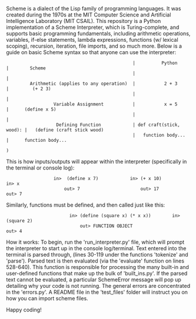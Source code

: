 Scheme is a dialect of the Lisp family of programming languages. It was created during the 1970s at the MIT Computer Science and Artificial Intelligence Laboratory (MIT CSAIL). This repository is a Python implementation of a Scheme Interpreter, which is Turing-complete, and supports basic programming fundamentals, including arithmetic operations, variables, if-else statements, lambda expressions, functions (w/ lexical scoping), recursion, iteration, file imports, and so much more. Below is a guide on basic Scheme syntax so that anyone can use the interpreter:


                                                    |          Python         |        Scheme
                                                    |                         |
             Arithmetic (applies to any operation)  |           2 + 3         |         (+ 2 3)
                                                    |                         |
                      Variable Assignment           |           x = 5         |      (define x 5)
                                                    |                         |
                       Defining Function            | def craft(stick, wood): |   (define (craft stick wood)
                                                    |   function body...      |      function body...  
                                                                                                     )
This is how inputs/outputs will appear within the interpreter (specifically in the terminal or console log):

                      in>  (define x 7)            in> (+ x 10)              in> x
                          out> 7                       out> 17                 out> 7          

Similarly, functions must be defined, and then called just like this:

                            in> (define (square x) (* x x))        in> (square 2)
                                out> FUNCTION OBJECT                   out> 4


How it works:
To begin, run the 'run_interpreter.py' file, which will prompt the interpreter to start up in the console log/terminal. Text entered into the terminal is parsed through, (lines 30-119 under the functions 'tokenize' and 'parse'). Parsed text is then evaluated (via the 'evaluate' function on lines 528-640). This function is responsible for processing the many built-in and user-defined functions that make up the bulk of 'built_ins.py'. If the parsed text cannot be evaluated, a particular SchemeError message will pop up detailing why your code is not running. The general errors are concentrated in the 'errors.py'. A README file in the 'test_files' folder will instruct you on how you can import scheme files.

Happy coding!
                                                                                                
        
